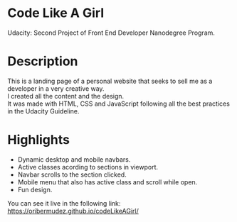 # Code Like A Girl
Udacity: Second Project of Front End Developer Nanodegree Program.

# Description
This is a landing page of a personal website that seeks to sell me as a developer in a very creative way. <br />
I created all the content and the design. <br />
It was made with HTML, CSS and JavaScript following all the best practices in the Udacity Guideline. <br />

# Highlights
- Dynamic desktop and mobile navbars. <br />
- Active classes acording to sections in viewport. <br />
- Navbar scrolls to the section clicked. <br />
- Mobile menu that also has active class and scroll while open. <br />
- Fun design. <br />


You can see it live in the following link: https://oribermudez.github.io/codeLikeAGirl/ 
